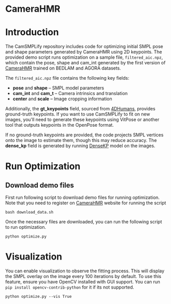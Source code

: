 # CameraHMR
# Introduction
The CamSMPLify repository includes code for optimizing initial SMPL pose and shape parameters generated by CameraHMR using 2D keypoints. The provided demo script runs optimization on a sample file, `filtered_aic.npz`, which contain the pose, shape and cam_int generated by the first version of [CameraHMR](docs/training.md) trained on BEDLAM and AGORA datasets.  

The `filtered_aic.npz` file contains the following key fields:  
- **pose** and **shape** – SMPL model parameters  
- **cam_int** and **cam_t** – Camera intrinsics and translation  
- **center** and **scale** – Image cropping information  

Additionally, the **gt_keypoints** field, sourced from [4DHumans](https://github.com/shubham-goel/4D-Humans?tab=readme-ov-file), provides ground-truth keypoints. If you want to use CamSMPLify to fit on new images, you'll need to generate these keypoints using VitPose or another tool that outputs keypoints in the OpenPose format.  

If no ground-truth keypoints are provided, the code projects SMPL vertices onto the image to estimate them, though this may reduce accuracy. The **dense_kp** field is generated by running [DenseKP](../docs/training.md) model on the images.


# Run Optimization
## Download demo files
First run following script to download demo files for running optimization. Note that you need to register on [CameraHMR](https://camerahmr.is.tue.mpg.de/index.html) website for running the script
```
bash download_data.sh
```
Once the necessary files are downloaded, you can run the following script to run optimization.

```
python optimize.py
```

# Visualization
You can enable visualization to observe the fitting process. This will display the SMPL overlay on the image every 100 iterations by default. To use this feature, ensure you have OpenCV installed with GUI support. You can run `pip install opencv-contrib-python` for it if its not supported.
```
python optimize.py --vis True
```
